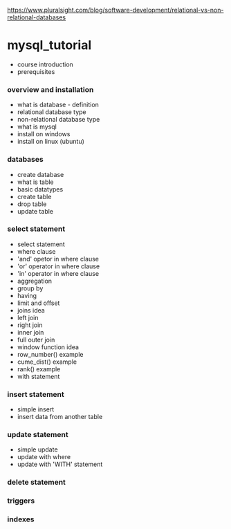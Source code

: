 https://www.pluralsight.com/blog/software-development/relational-vs-non-relational-databases

# mysql_tutorial

- course introduction
- prerequisites

### overview and installation

- what is database - definition
- relational database type
- non-relational database type
- what is mysql
- install on windows
- install on linux (ubuntu)

### databases

- create database
- what is table
- basic datatypes
- create table
- drop table
- update table

### select statement
- select statement
- where clause
- 'and' opetor in where clause
- 'or' operator in where clause
- 'in' operator in where clause
- aggregation
- group by
- having
- limit and offset
- joins idea
- left join
- right join
- inner join
- full outer join
- window function idea
- row_number() example
- cume_dist() example
- rank() example
- with statement

### insert statement
- simple insert
- insert data from another table

### update statement
- simple update
- update with where
- update with 'WITH' statement

### delete statement


### triggers

### indexes
